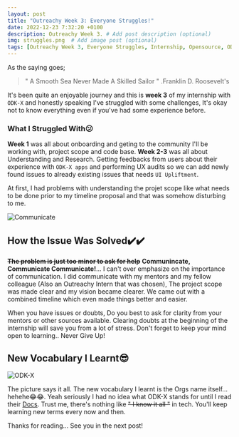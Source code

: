 ```yaml
---
layout: post
title: "Outreachy Week 3: Everyone Struggles!"
date: 2022-12-23 7:32:20 +0100
description: Outreachy Week 3. # Add post description (optional)
img: struggles.png  # Add image post (optional)
tags: [Outreachy Week 3, Everyone Struggles, Internship, Opensource, ODK-X]
---
```

As the saying goes; 
> " A Smooth Sea Never Made A Skilled Sailor " .Franklin D. Roosevelt's

It's been quite an enjoyable journey and this is **week 3** of my internship with ``ODK-X`` and honestly speaking I've struggled with some challenges, It's okay not to know everything even if you've had some experience before.

### What I Struggled With😕
**Week 1** was all about onboarding and geting to the community I'll be working with, project scope and code base. **Week 2-3** was all about Understanding and Research. Getting feedbacks from users about their experience with ``ODK-X apps`` and performing UX audits so we can add newly found issues to already existing issues that needs ``UI Upliftment``. 

At first, I had problems with understanding the projet scope like what needs to be done prior to my timeline proposal and that was somehow disturbing to me.

![Communicate]({{site.baseurl}}/assets/img/com.png)
## How the Issue Was Solved✔️✔️
**~~The problem is just too minor to ask for help~~** **Communincate, Communicate Communicate!**... I can't over emphasize on the importance of communication. I did communicate with my mentors and my fellow colleague (Also an Outreachy Intern that was chosen), The project scope was made clear and my vision became clearer. We came out with a combined timeline which even made things better and easier.

When you have issues or doubts, Do you best to ask for clarity from your mentors or other sources available. Clearing doubts at the beginning of the internship will save you from a lot of stress. Don't forget to keep your mind open to learning.. Never Give Up!



## New Vocabulary I Learnt😎
![ODK-X]({{site.baseurl}}/assets/img/odk.png)

The picture says it all. The new vocabulary I learnt is the Orgs name itself... hehehe😂😂. Yeah seriously I had no idea what ODK-X stands for until I read their [Docs](https://docs.odk-x.org). Trust me, there's nothing like ~~" I know it all "~~ in tech. You'll keep learning new terms every now and then.

Thanks for reading... See you in the next post!
